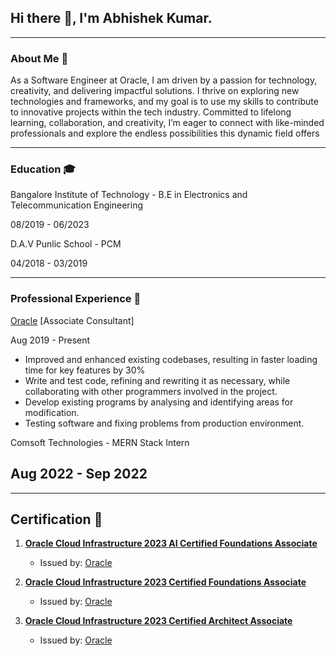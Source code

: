 ## Hi there 👋, I'm Abhishek Kumar.

<!--
**Abhixs1/Abhixs1** is a ✨ _special_ ✨ repository because its `README.md` (this file) appears on your GitHub profile.

Here are some ideas to get you started:

- 🔭 I’m currently working on ...
- 🌱 I’m currently learning ...
- 👯 I’m looking to collaborate on ...
- 🤔 I’m looking for help with ...
- 💬 Ask me about ...
- 📫 How to reach me: ...
- 😄 Pronouns: ...
- ⚡ Fun fact: ...
-->
___
### About Me 🚀

As a Software Engineer at Oracle, I am driven by a passion for technology, creativity, and delivering impactful solutions. I thrive on exploring new technologies and frameworks, and my goal is to use my skills to contribute to innovative projects within the tech industry. Committed to lifelong learning, collaboration, and creativity, I’m eager to connect with like-minded professionals and explore the endless possibilities this dynamic field offers
___
### Education 🎓 

Bangalore Institute of Technology - B.E in Electronics and Telecommunication Engineering 

08/2019 - 06/2023

D.A.V Punlic School - PCM

04/2018 - 03/2019
___
### Professional Experience 💼 

[Oracle](https://www.oracle.com) [Associate Consultant]

Aug 2019 - Present
- Improved and enhanced existing codebases, resulting in faster loading time for key features by 30%
- Write and test code, refining and rewriting it as necessary, while collaborating with other programmers involved in the project.
- Develop existing programs by analysing and identifying areas for modification.
- Testing software and fixing problems from production environment.

Comsoft Technologies - MERN Stack Intern

Aug 2022 - Sep 2022
- 
___
## Certification 📜

1. **[Oracle Cloud Infrastructure 2023 AI Certified Foundations Associate](https://catalog-education.oracle.com/ords/certview/sharebadge?id=BCC36F0C762069472A2E94A51D03041648156E14D29F676836D63C3D8B5A7103)**
   - Issued by: [Oracle](https://www.oracle.com)

2. **[Oracle Cloud Infrastructure 2023 Certified Foundations Associate](https://catalog-education.oracle.com/ords/certview/sharebadge?id=6C957EEDE5A82E640C5D33E7C3FB4BB2AD981C2AA2E1951D5610AEFF2D48FC10)**
   - Issued by: [Oracle](https://www.oracle.com)

3. **[Oracle Cloud Infrastructure 2023 Certified Architect Associate](https://catalog-education.oracle.com/ords/certview/sharebadge?id=CF0C6750C94393B5AD3A81D3484EF3B22A3F866E2716BACC74B96FA680D44C88)**
   - Issued by: [Oracle](https://www.oracle.com)

